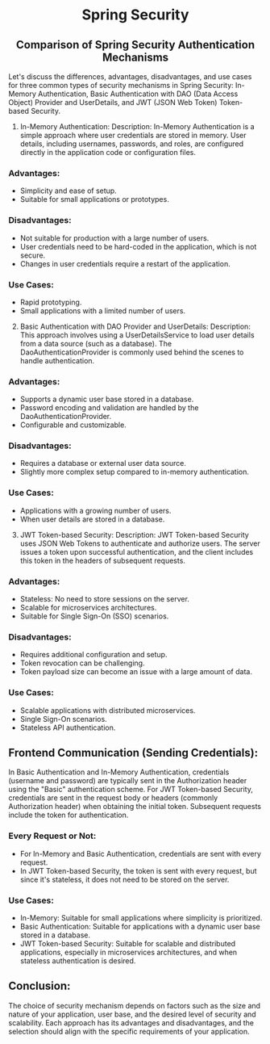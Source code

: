 #  <div align="center"> Spring Security </div>
## <div align="center"> Comparison of Spring Security Authentication Mechanisms</div>

Let's discuss the differences, advantages, disadvantages, and use cases for three common types of security mechanisms in Spring Security: In-Memory Authentication, Basic Authentication with DAO (Data Access Object) Provider and UserDetails, and JWT (JSON Web Token) Token-based Security.

1. In-Memory Authentication:
   Description:
   In-Memory Authentication is a simple approach where user credentials are stored in memory. User details, including usernames, passwords, and roles, are configured directly in the application code or configuration files.

### Advantages:
- Simplicity and ease of setup.
- Suitable for small applications or prototypes.

### Disadvantages:
- Not suitable for production with a large number of users.
- User credentials need to be hard-coded in the application, which is not secure.
- Changes in user credentials require a restart of the application.

### Use Cases:
- Rapid prototyping.
- Small applications with a limited number of users.

2. Basic Authentication with DAO Provider and UserDetails:
   Description:
   This approach involves using a UserDetailsService to load user details from a data source (such as a database). The DaoAuthenticationProvider is commonly used behind the scenes to handle authentication.

### Advantages:
- Supports a dynamic user base stored in a database.
- Password encoding and validation are handled by the DaoAuthenticationProvider.
- Configurable and customizable.

### Disadvantages:
- Requires a database or external user data source.
- Slightly more complex setup compared to in-memory authentication.

### Use Cases:
- Applications with a growing number of users.
- When user details are stored in a database.

3. JWT Token-based Security:
   Description:
   JWT Token-based Security uses JSON Web Tokens to authenticate and authorize users. The server issues a token upon successful authentication, and the client includes this token in the headers of subsequent requests.

### Advantages:
- Stateless: No need to store sessions on the server.
- Scalable for microservices architectures.
- Suitable for Single Sign-On (SSO) scenarios.

### Disadvantages:
- Requires additional configuration and setup.
- Token revocation can be challenging.
- Token payload size can become an issue with a large amount of data.

### Use Cases:
- Scalable applications with distributed microservices.
- Single Sign-On scenarios.
- Stateless API authentication.

## Frontend Communication (Sending Credentials):

In Basic Authentication and In-Memory Authentication, credentials (username and password) are typically sent in the Authorization header using the "Basic" authentication scheme.
For JWT Token-based Security, credentials are sent in the request body or headers (commonly Authorization header) when obtaining the initial token. Subsequent requests include the token for authentication.

### Every Request or Not:
- For In-Memory and Basic Authentication, credentials are sent with every request.
- In JWT Token-based Security, the token is sent with every request, but since it's stateless, it does not need to be stored on the server.

### Use Cases:
- In-Memory: Suitable for small applications where simplicity is prioritized.
- Basic Authentication: Suitable for applications with a dynamic user base stored in a database.
- JWT Token-based Security: Suitable for scalable and distributed applications, especially in microservices architectures, and when stateless authentication is desired.

## Conclusion:
The choice of security mechanism depends on factors such as the size and nature of your application, user base, and the desired level of security and scalability. Each approach has its advantages and disadvantages, and the selection should align with the specific requirements of your application.